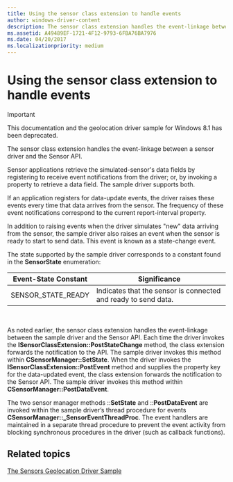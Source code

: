 ```yaml
---
title: Using the sensor class extension to handle events
author: windows-driver-content
description: The sensor class extension handles the event-linkage between a sensor driver and the Sensor API.
ms.assetid: A49489EF-1721-4F12-9793-6FBA76BA7976
ms.date: 04/20/2017
ms.localizationpriority: medium
---
```


# Using the sensor class extension to handle events

> [!IMPORTANT] 
> This documentation and the geolocation driver sample for Windows 8.1 has been deprecated.

The sensor class extension handles the event-linkage between a sensor driver and the Sensor API.

Sensor applications retrieve the simulated-sensor's data fields by registering to receive event notifications from the driver; or, by invoking a property to retrieve a data field. The sample driver supports both.

If an application registers for data-update events, the driver raises these events every time that data arrives from the sensor. The frequency of these event notifications correspond to the current report-interval property.

In addition to raising events when the driver simulates "new" data arriving from the sensor, the sample driver also raises an event when the sensor is ready to start to send data. This event is known as a state-change event.

The state supported by the sample driver corresponds to a constant found in the **SensorState** enumeration:

| Event-State Constant | Significance                                                   |
|----------------------|----------------------------------------------------------------|
| SENSOR\_STATE\_READY | Indicates that the sensor is connected and ready to send data. |

 

As noted earlier, the sensor class extension handles the event-linkage between the sample driver and the Sensor API. Each time the driver invokes the **ISensorClassExtension::PostStateChange** method, the class extension forwards the notification to the API. The sample driver invokes this method within **CSensorManager::SetState**. When the driver invokes the **ISensorClassExtension::PostEvent** method and supplies the property key for the data-updated event, the class extension forwards the notification to the Sensor API. The sample driver invokes this method within **CSensorManager::PostDataEvent**.

The two sensor manager methods ::**SetState** and ::**PostDataEvent** are invoked within the sample driver’s thread procedure for events **CSensorManager::\_SensorEventThreadProc**. The event handlers are maintained in a separate thread procedure to prevent the event activity from blocking synchronous procedures in the driver (such as callback functions).

## Related topics
[The Sensors Geolocation Driver Sample](sensors-geolocation-driver-sample.md)  



